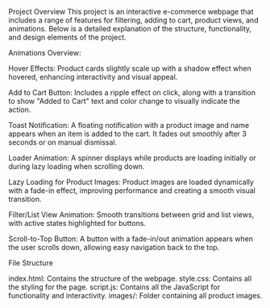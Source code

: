 Project Overview
This project is an interactive e-commerce webpage that includes a range of features for filtering, adding to cart, product views, and animations. Below is a detailed explanation of the structure, functionality, and design elements of the project.

Animations Overview:

Hover Effects:
Product cards slightly scale up with a shadow effect when hovered, enhancing interactivity and visual appeal.

Add to Cart Button:
Includes a ripple effect on click, along with a transition to show "Added to Cart" text and color change to visually indicate the action.

Toast Notification:
A floating notification with a product image and name appears when an item is added to the cart. It fades out smoothly after 3 seconds or on manual dismissal.

Loader Animation:
A spinner displays while products are loading initially or during lazy loading when scrolling down.

Lazy Loading for Product Images:
Product images are loaded dynamically with a fade-in effect, improving performance and creating a smooth visual transition.

Filter/List View Animation:
Smooth transitions between grid and list views, with active states highlighted for buttons.

Scroll-to-Top Button:
A button with a fade-in/out animation appears when the user scrolls down, allowing easy navigation back to the top.



File Structure

index.html: Contains the structure of the webpage.
style.css: Contains all the styling for the page.
script.js: Contains all the JavaScript for functionality and interactivity.
images/: Folder containing all product images.



